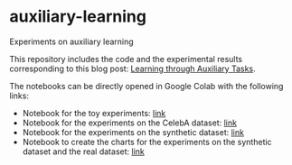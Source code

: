 # auxiliary-learning
Experiments on auxiliary learning

This repository includes the code and the experimental results corresponding to this blog post: [Learning through Auxiliary Tasks](https://vivien000.github.io/blog/journal/learning-though-auxiliary_tasks.html).

The notebooks can be directly opened in Google Colab with the following links:

- Notebook for the toy experiments: [link](https://colab.research.google.com/github/vivien000/auxiliary-learning/blob/master/auxiliary_toy_example.ipynb)
- Notebook for the experiments on the CelebA dataset: [link](https://colab.research.google.com/github/vivien000/auxiliary-learning/blob/master/auxiliary_real.ipynb)
- Notebook for the experiments on the synthetic dataset: [link](https://colab.research.google.com/github/vivien000/auxiliary-learning/blob/master/auxiliary_synthetic.ipynb)
- Notebook to create the charts for the experiments on the synthetic dataset and the real dataset: [link](https://colab.research.google.com/github/vivien000/auxiliary-learning/blob/master/auxiliary_charts.ipynb)

